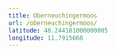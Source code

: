 ```yaml
---
title: Oberneuchingermoos
url: /oberneuchingermoos/
latitude: 48.244181000000005
longitude: 11.7915668
---
```

